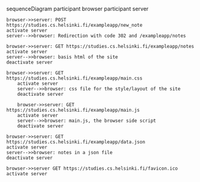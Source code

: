 sequenceDiagram
	participant browser
	participant server

	browser->>server: POST https://studies.cs.helsinki.fi/exampleapp/new_note
	activate server
	server-->>browser: Redirection with code 302 and /exampleapp/notes

	browser->>server: GET https://studies.cs.helsinki.fi/exampleapp/notes
	activate server
	server-->>browser: basis html of the site
	deactivate server

	browser->>server: GET https://studies.cs.helsinki.fi/exampleapp/main.css
    	activate server
    	server-->>browser: css file for the style/layout of the site
    	deactivate server
    
    	browser->>server: GET https://studies.cs.helsinki.fi/exampleapp/main.js
    	activate server
    	server-->>browser: main.js, the browser side script
    	deactivate server

	browser->>server: GET https://studies.cs.helsinki.fi/exampleapp/data.json
	activate server
	server-->>browser: notes in a json file
	deactivate server

	browser->>server GET https://studies.cs.helsinki.fi/favicon.ico
	activate server 
